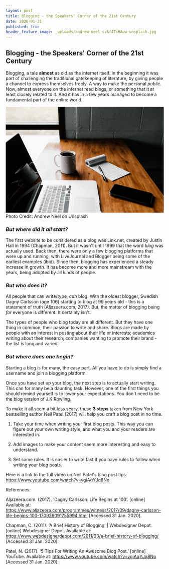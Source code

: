 ```yaml
---
layout: post
title: Blogging - the Speakers' Corner of the 21st Century
date: 2020-01-31
published: true
header_feature_image: _uploads/andrew-neel-cckf4TsHAuw-unsplash.jpg
---
```

## Blogging - the Speakers' Corner of the 21st Century

Blogging, a tale **almost** as old as the internet itself.
In the beginning it was part of challenging the traditional gatekeeping of literature, by giving people a channel to express themselves freely. A way to make the personal _public_. Now, almost everyone on the internet read blogs, or something that it at least closely related to it. And it has in a few years managed to become a fundamental part of the online world.

[![Blogging](/_uploads/andrew-neel-cckf4TsHAuw-unsplash.jpg)](/_uploads/andrew-neel-cckf4TsHAuw-unsplash.jpg)
Photo Credit: Andrew Neel on Unsplash


### _But where did it all start?_

The first website to be considered as a blog was Link.net, created by Justin Hall in 1994 (Chapman, 2011). But it wasn't until 1999 that the word _blog_ was actually used. Back then, there were only a few blogging platforms that were up and running, with LiveJournal and Blogger being some of the earliest examples (ibid). Since then, blogging has experienced a steady increase in growth. It has become more and more mainstream with the years, being adopted by all kinds of people.

### _But who does it?_

All people that can write/type, _can_ blog. With the oldest blogger, Swedish Dagny Carlsson (age 106) starting to blog at 99 years old - this is a statement of truth (Aljazeera.com, 2017). But, the matter of blogging being _for_ everyone is different. It certainly isn't.

The types of people who blog today are all different. But they have one thing in common, their passion to write and share. Blogs are made by people with an interest in posting about their life or interests; academics writing about their research; companies wanting to promote their brand - the list is long and varied.

### _But where does one begin?_

Starting a blog is for many, the easy part. All you have to do is simply find a username and join a blogging platform.

Once you have set up your blog, the next step is to actually start writing. This can for many be a daunting task. However, one of the first things you should remind yourself is to lower your expectations. You don't need to be the blog version of J.K Rowling.

To make it all seem a bit less scary, these **3 steps** taken from New York bestselling author Neil Patel (2017) will help you craft a blog post in no time.

1. Take your time when writing your first blog posts. This way you can figure out your own writing style, and what you and your readers are interested in.

1. Add images to make your content seem more interesting and easy to understand.

1. Set some rules. It is easier to write fast if you have rules to follow when writing your blog posts.

Here is a link to the full video on Neil Patel's blog post tips:
https://www.youtube.com/watch?v=ygiAqYJq8No


References:

Aljazeera.com. (2017). ‘Dagny Carlsson: Life Begins at 100’. [online] Available at: https://www.aljazeera.com/programmes/witness/2017/09/dagny-carlsson-life-begins-100-170926091755994.html [Accessed 31 Jan. 2020].

Chapman, C. (2011). ‘A Brief History of Blogging’ | Webdesigner Depot. [online] Webdesigner Depot. Available at: https://www.webdesignerdepot.com/2011/03/a-brief-history-of-blogging/ [Accessed 31 Jan. 2020].

Patel, N. (2017). ‘5 Tips For Writing An Awesome Blog Post.’ [online] YouTube. Available at: https://www.youtube.com/watch?v=ygiAqYJq8No [Accessed 31 Jan. 2020].
